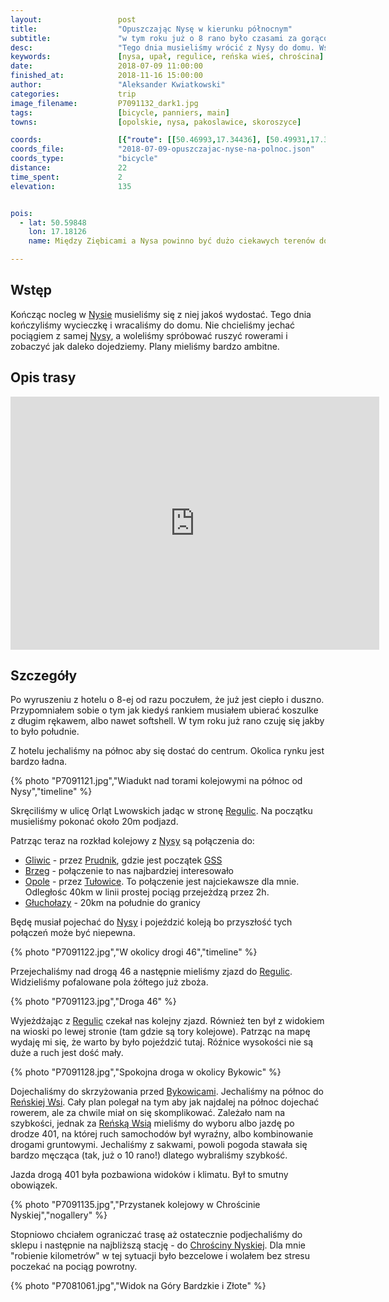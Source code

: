 ```yaml
---
layout:                 post
title:                  "Opuszczając Nysę w kierunku północnym"
subtitle:               "w tym roku już o 8 rano było czasami za gorąco"
desc:                   "Tego dnia musieliśmy wrócić z Nysy do domu. Wstaliśmy wcześnie i postanowiliśmy jechać na północ wzdłuż linii kolejowej. Ambitny plan stopniowo minimalizowałem i ostatecznie przejechaliśmy tylko 22km. Nie jest to dużo ale utwierdziło mnie w tym, że warto odwiedzić niewielkie góry między Nysą, Grodkowem, Strzelinem a Ziębicami."
keywords:               [nysa, upał, regulice, reńska wieś, chrościna]
date:                   2018-07-09 11:00:00
finished_at:            2018-11-16 15:00:00
author:                 "Aleksander Kwiatkowski"
categories:             trip
image_filename:         P7091132_dark1.jpg
tags:                   [bicycle, panniers, main]
towns:                  [opolskie, nysa, pakoslawice, skoroszyce]

coords:                 [{"route": [[50.46993,17.34436], [50.49931,17.33062], [50.54657,17.34676], [50.54319,17.37062], [50.56544,17.37989], [50.61568,17.38246], [50.61764,17.37817]], "type": "bicycle"}]
coords_file:            "2018-07-09-opuszczajac-nyse-na-polnoc.json"
coords_type:            "bicycle"
distance:               22
time_spent:             2
elevation:              135


pois:
  - lat: 50.59848
    lon: 17.18126
    name: Między Ziębicami a Nysa powinno być dużo ciekawych terenów do jeżdżenia rowerem

---
```


[wiki-nysa]: https://pl.wikipedia.org/wiki/Nysa
[wiki-regulice]: https://pl.wikipedia.org/wiki/Regulice_(wojew%C3%B3dztwo_opolskie)
[wiki-gliwice]: https://pl.wikipedia.org/wiki/Gliwice
[wiki-prudnik]: https://pl.wikipedia.org/wiki/Prudnik
[wiki-gss]: https://pl.wikipedia.org/wiki/G%C5%82%C3%B3wny_Szlak_Sudecki
[wiki-brzeg]: https://pl.wikipedia.org/wiki/Brzeg_(miasto)
[wiki-opole]: https://pl.wikipedia.org/wiki/Opole
[wiki-tulowice]: https://pl.wikipedia.org/wiki/Tu%C5%82owice
[wiki-glucholazy]: https://pl.wikipedia.org/wiki/G%C5%82ucho%C5%82azy
[wiki-bykowice]: https://pl.wikipedia.org/wiki/Bykowice
[wiki-renska-wies]: https://pl.wikipedia.org/wiki/Re%C5%84ska_Wie%C5%9B_(powiat_nyski)
[wiki-chroscina-nyska]: https://pl.wikipedia.org/wiki/Chr%C3%B3%C5%9Bcina_Nyska


## Wstęp

Kończąc nocleg w [Nysie][wiki-nysa] musieliśmy się z niej jakoś wydostać.
Tego dnia kończyliśmy wycieczkę i wracaliśmy do domu.
Nie chcieliśmy jechać pociągiem z samej [Nysy][wiki-nysa], a woleliśmy spróbować
ruszyć rowerami i zobaczyć jak daleko dojedziemy.
Plany mieliśmy bardzo ambitne.

## Opis trasy

<iframe height='405' width='590' frameborder='0' allowtransparency='true' scrolling='no' src='https://www.strava.com/activities/1691277777/embed/a4b67ec2bfb13a058bc8982ce768f1dea3bbbdb4'></iframe>

## Szczegóły

Po wyruszeniu z hotelu o 8-ej od razu poczułem, że już jest ciepło i duszno.
Przypomniałem sobie o tym jak kiedyś rankiem musiałem ubierać koszulke z długim
rękawem, albo nawet softshell. W tym roku już rano czuję się jakby to było południe.

Z hotelu jechaliśmy na północ aby się dostać do centrum. Okolica rynku jest
bardzo ładna.

{% photo "P7091121.jpg","Wiadukt nad torami kolejowymi na północ od Nysy","timeline" %}

Skręciliśmy w ulicę Orląt Lwowskich jadąc w stronę [Regulic][wiki-regulice].
Na początku musieliśmy pokonać około 20m podjazd.

Patrząc teraz na rozkład kolejowy z [Nysy][wiki-nysa] są połączenia do:

* [Gliwic][wiki-gliwice] - przez [Prudnik][wiki-prudnik], gdzie jest
  początek [GSS][wiki-gss]
* [Brzeg][wiki-brzeg] - połączenie to nas najbardziej interesowało
* [Opole][wiki-opole] - przez [Tułowice][wiki-tulowice]. To połączenie jest
  najciekawsze dla mnie. Odległośc 40km w linii prostej pociąg przejeżdzą
  przez 2h.
* [Głuchołazy][wiki-glucholazy] - 20km na południe do granicy

Będę musiał pojechać do [Nysy][wiki-nysa] i pojeździć koleją bo przyszłość
tych połączeń może być niepewna.

{% photo "P7091122.jpg","W okolicy drogi 46","timeline" %}

Przejechaliśmy nad drogą 46 a następnie mieliśmy zjazd do [Regulic][wiki-regulice].
Widzieliśmy pofalowane pola żółtego już zboża.

{% photo "P7091123.jpg","Droga 46" %}

Wyjeżdżając z [Regulic][wiki-regulice]
czekał nas kolejny zjazd. Również ten był z widokiem na wioski po lewej
stronie (tam gdzie są tory kolejowe). Patrząc na mapę wydaję mi się,
że warto by było pojeździć tutaj. Róźnice wysokości nie są duże a ruch jest dość mały.

{% photo "P7091128.jpg","Spokojna droga w okolicy Bykowic" %}

Dojechaliśmy do skrzyżowania przed [Bykowicami][wiki-bykowice].
Jechaliśmy na północ do [Reńskiej Wsi][wiki-renska-wies]. Cały plan polegał na tym
aby jak najdalej na północ dojechać rowerem, ale za chwile miał on się skomplikować.
Zależało nam na szybkości, jednak za [Reńską Wsią][wiki-renska-wies] mieliśmy do
wyboru albo jazdę po drodze 401, na której ruch samochodów był wyraźny, albo
kombinowanie drogami gruntowymi. Jechaliśmy z sakwami, powoli pogoda stawała się
bardzo męcząca (tak, już o 10 rano!) dlatego wybraliśmy szybkość.

Jazda drogą 401 była pozbawiona widoków i klimatu. Był to smutny obowiązek.

{% photo "P7091135.jpg","Przystanek kolejowy w Chrościnie Nyskiej","nogallery" %}

Stopniowo chciałem ograniczać trasę aż ostatecznie podjechaliśmy do sklepu i następnie
na najbliższą stację - do [Chrościny Nyskiej][wiki-chroscina-nyska].
Dla mnie "robienie kilometrów" w tej sytuacji było bezcelowe i wolałem
bez stresu poczekać na pociąg powrotny.

{% photo "P7081061.jpg","Widok na Góry Bardzkie i Złote" %}
